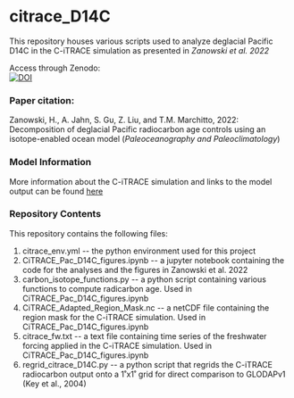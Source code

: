 # citrace_D14C
This repository houses various scripts used to analyze deglacial Pacific D14C in the C-iTRACE simulation as presented in _Zanowski et al. 2022_

Access through Zenodo: <br>
[![DOI](https://zenodo.org/badge/513294554.svg)](https://zenodo.org/badge/latestdoi/513294554)

### Paper citation:
Zanowski, H., A. Jahn, S. Gu, Z. Liu, and T.M. Marchitto, 2022: Decomposition of deglacial Pacific radiocarbon age controls using an isotope-enabled ocean model (_Paleoceanography and Paleoclimatology_)

### Model Information
More information about the C-iTRACE simulation and links to the model output can be found [here](https://sites.google.com/colorado.edu/citrace/home)

### Repository Contents

This repository contains the following files:
1. citrace_env.yml -- the python environment used for this project
2. CiTRACE_Pac_D14C_figures.ipynb -- a jupyter notebook containing the code for the analyses and the figures in Zanowski et al. 2022
3. carbon_isotope_functions.py -- a python script containing various functions to compute radicarbon age. Used in CiTRACE_Pac_D14C_figures.ipynb
4. CiTRACE_Adapted_Region_Mask.nc -- a netCDF file containing the region mask for the C-iTRACE simulation. Used in CiTRACE_Pac_D14C_figures.ipynb
5. citrace_fw.txt -- a text file containing time series of the freshwater forcing applied in the C-iTRACE simulation. Used in CiTRACE_Pac_D14C_figures.ipynb
6. regrid_citrace_D14C.py -- a python script that regrids the C-iTRACE radiocarbon output onto a 1˚x1˚ grid for direct comparison to GLODAPv1 (Key et al., 2004)
